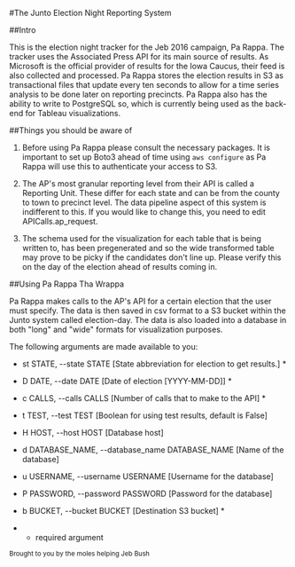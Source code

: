 #The Junto Election Night Reporting System

##Intro

This is the election night tracker for the Jeb 2016 campaign, Pa Rappa.
The tracker uses the Associated Press API for its main source of results.
As Microsoft is the official provider of results for the Iowa Caucus, their feed is also collected and processed.
Pa Rappa stores the election results in S3 as transactional files that update every ten seconds to allow for a time series analysis to be done later on reporting precincts.
Pa Rappa also has the ability to write to PostgreSQL so, which is currently being used as the back-end for Tableau visualizations.


##Things you should be aware of

1. Before using Pa Rappa please consult the necessary packages. It is important to set up Boto3 ahead of time using `aws configure` as Pa Rappa will use this to authenticate your access to S3.

2. The AP's most granular reporting level from their API is called a Reporting Unit. These differ for each state and can be from the county to town to precinct level. The data pipeline aspect of this system is indifferent to this. If you would like to change this, you need to edit APICalls.ap_request.

3. The schema used for the visualization for each table that is being written to, has been pregenerated and so the wide transformed table may prove to be picky if the candidates don't line up. Please verify this on the day of the election ahead of results coming in.


##Using Pa Rappa Tha Wrappa

Pa Rappa makes calls to the AP's API for a certain election that the user must specify.
The data is then saved in csv format to a S3 bucket within the Junto system called election-day.
The data is also loaded into a database in both "long" and "wide" formats for visualization purposes.

The following arguments are made available to you:
  - st STATE, --state STATE [State abbreviation for election to get results.] *
  - D DATE, --date DATE  [Date of election [YYYY-MM-DD]] *
  - c CALLS, --calls CALLS [Number of calls that to make to the API] *
  - t TEST, --test TEST  [Boolean for using test results, default is False]
  - H HOST, --host HOST  [Database host]
  - d DATABASE_NAME, --database_name DATABASE_NAME [Name of the database]
  - u USERNAME, --username USERNAME [Username for the database]
  - P PASSWORD, --password PASSWORD [Password for the database]
  - b BUCKET, --bucket BUCKET [Destination S3 bucket] *

  - * required argument

<sub> Brought to you by the moles helping Jeb Bush </sub>
